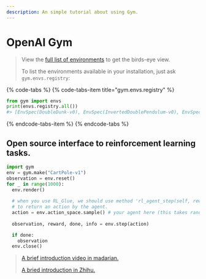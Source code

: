 ```yaml
---
description: An simple tutorial about using Gym.
---
```


# OpenAI Gym

> View the [full list of environments](https://gym.openai.com/envs) to get the birds-eye view.
>
> To list the environments available in your installation, just ask `gym.envs.registry`:

{% code-tabs %}
{% code-tabs-item title="gym.envs.registry" %}
```python
from gym import envs
print(envs.registry.all())
#> [EnvSpec(DoubleDunk-v0), EnvSpec(InvertedDoublePendulum-v0), EnvSpec(BeamRider-v0), EnvSpec(Phoenix-ram-v0), EnvSpec(Asterix-v0), EnvSpec(TimePilot-v0), EnvSpec(Alien-v0), EnvSpec(Robotank-ram-v0), EnvSpec(CartPole-v0), EnvSpec(Berzerk-v0), EnvSpec(Berzerk-ram-v0), EnvSpec(Gopher-ram-v0), ...
```
{% endcode-tabs-item %}
{% endcode-tabs %}

## Open source interface to reinforcement learning tasks.

```python
import gym
env = gym.make("CartPole-v1")
observation = env.reset()
for _ in range(1000):
  env.render()
  
  # when you use RL_Glue, we should use method 'rl_agent_step(self, reward, observation)'
  # to return an action by the agent.
  action = env.action_space.sample() # your agent here (this takes random actions)
 
  observation, reward, done, info = env.step(action)

  if done:
    observation  
  env.close()
```



> [A brief introduction video in madarian.](https://morvanzhou.github.io/tutorials/machine-learning/reinforcement-learning/4-4-gym/)
>
> [A bried introduction in Zhihu.](https://zhuanlan.zhihu.com/p/40673328)

